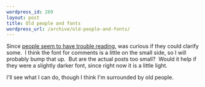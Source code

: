 ```yaml
--- 
wordpress_id: 269
layout: post
title: Old people and fonts
wordpress_url: /archive/old-people-and-fonts/
---
```


<p>Since <a href="http://qgyen.net/archive/2007/02/13/new-cs-2007-build-new-theme.aspx#comments">people seem to have trouble reading</a>, was curious if they could clarify some.&nbsp; I think the font for comments is a little on the small side, so I will probably bump that up.&nbsp; But are the actual posts too small?&nbsp; Would it help if they were a slightly darker font, since right now it is a little light.</p> <p>I&#39;ll see what I can do, though I think I&#39;m surrounded by old people.</p>
         
